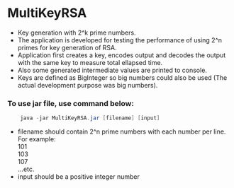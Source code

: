 # MultiKeyRSA
* Key generation with 2^k prime numbers.  
* The application is developed for testing the performance of using 2^n primes for key generation of RSA.  
* Application first creates a key, encodes output and decodes the output with the same key to measure total ellapsed time.  
* Also some generated intermediate values are printed to console.  
* Keys are defined as BigInteger so big numbers could also be used (The actual development purpose was big numbers).  
### To use jar file, use command below:  
```java
    java -jar MultiKeyRSA.jar [filename] [input]  
```
 * filename should contain 2^n prime numbers with each number per line. For example:  
  101  
  103  
  107  
  ...etc.  
  * input should be a positive integer number  
